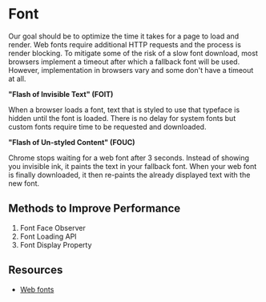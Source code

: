 # Font

Our goal should be to optimize the time it takes for a page to load and render. Web fonts require additional HTTP requests and the process is render blocking. To mitigate some of the risk of a slow font download, most browsers implement a timeout after which a fallback font will be used. However, implementation in browsers vary and some don't have a timeout at all.

**"Flash of Invisible Text" (FOIT)**

When a browser loads a font, text that is styled to use that typeface is hidden until the font is loaded. There is no delay for system fonts but custom fonts require time to be requested and downloaded.

**"Flash of Un-styled Content" (FOUC)**

Chrome stops waiting for a web font after 3 seconds. Instead of showing you invisible ink, it paints the text in your fallback font. When your web font is finally downloaded, it then re-paints the already displayed text with the new font.

## Methods to Improve Performance

1. Font Face Observer
1. Font Loading API
1. Font Display Property

## Resources

- [Web fonts](https://meowni.ca/posts/web-fonts/)

